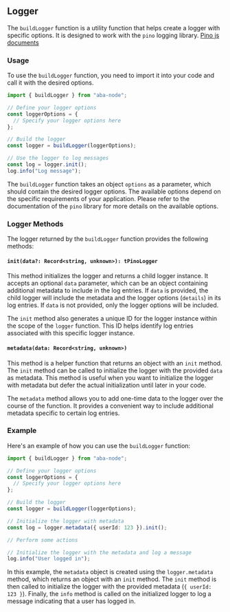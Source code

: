 ## Logger

The `buildLogger` function is a utility function that helps create a logger with specific options. It is designed to work with the `pino` logging library. [Pino js documents](https://getpino.io/)

### Usage

To use the `buildLogger` function, you need to import it into your code and call it with the desired options.

```typescript
import { buildLogger } from "aba-node";

// Define your logger options
const loggerOptions = {
  // Specify your logger options here
};

// Build the logger
const logger = buildLogger(loggerOptions);

// Use the logger to log messages
const log = logger.init();
log.info("Log message");
```

The `buildLogger` function takes an object `options` as a parameter, which should contain the desired logger options. The available options depend on the specific requirements of your application. Please refer to the documentation of the `pino` library for more details on the available options.

### Logger Methods

The logger returned by the `buildLogger` function provides the following methods:

#### `init(data?: Record<string, unknown>): tPinoLogger`

This method initializes the logger and returns a child logger instance. It accepts an optional `data` parameter, which can be an object containing additional metadata to include in the log entries. If `data` is provided, the child logger will include the metadata and the logger options (`details`) in its log entries. If `data` is not provided, only the logger options will be included.

The `init` method also generates a unique ID for the logger instance within the scope of the `logger` function. This ID helps identify log entries associated with this specific logger instance.

#### `metadata(data: Record<string, unknown>)`

This method is a helper function that returns an object with an `init` method. The `init` method can be called to initialize the logger with the provided `data` as metadata. This method is useful when you want to initialize the logger with metadata but defer the actual initialization until later in your code.

The `metadata` method allows you to add one-time data to the logger over the course of the function. It provides a convenient way to include additional metadata specific to certain log entries.

### Example

Here's an example of how you can use the `buildLogger` function:

```typescript
import { buildLogger } from "aba-node";

// Define your logger options
const loggerOptions = {
  // Specify your logger options here
};

// Build the logger
const logger = buildLogger(loggerOptions);

// Initialize the logger with metadata
const log = logger.metadata({ userId: 123 }).init();

// Perform some actions

// Initialize the logger with the metadata and log a message
log.info("User logged in");
```

In this example, the `metadata` object is created using the `logger.metadata` method, which returns an object with an `init` method. The `init` method is then called to initialize the logger with the provided metadata (`{ userId: 123 }`). Finally, the `info` method is called on the initialized logger to log a message indicating that a user has logged in.
